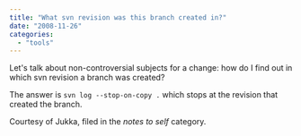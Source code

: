 ```yaml
---
title: "What svn revision was this branch created in?"
date: "2008-11-26"
categories: 
  - "tools"
---
```


Let's talk about non-controversial subjects for a change: how do I find out in which svn revision a branch was created?

The answer is `svn log --stop-on-copy .` which stops at the revision that created the branch.

Courtesy of Jukka, filed in the _notes to self_ category.
